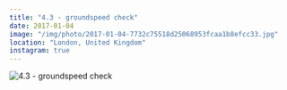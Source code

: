 ```yaml
---
title: "4.3 - groundspeed check"
date: 2017-01-04
image: "/img/photo/2017-01-04-7732c75518d25068953fcaa1b8efcc33.jpg"
location: "London, United Kingdom"
instagram: true
---
```


![4.3 - groundspeed check](/img/photo/2017-01-04-7732c75518d25068953fcaa1b8efcc33.jpg)
